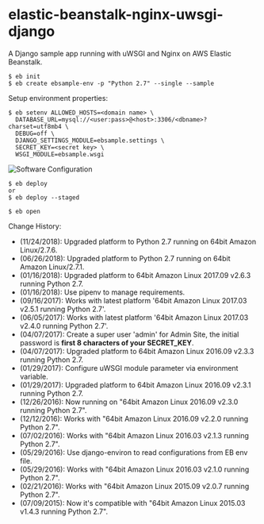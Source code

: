 elastic-beanstalk-nginx-uwsgi-django
====================================

A Django sample app running with uWSGI and Nginx on AWS Elastic Beanstalk.


```
$ eb init
$ eb create ebsample-env -p "Python 2.7" --single --sample
```

Setup environment properties:

```
$ eb setenv ALLOWED_HOSTS=<domain name> \
  DATABASE_URL=mysql://<user:pass>@<host>:3306/<dbname>?charset=utf8mb4 \
  DEBUG=off \
  DJANGO_SETTINGS_MODULE=ebsample.settings \
  SECRET_KEY=<secret key> \
  WSGI_MODULE=ebsample.wsgi 
```

![Software Configuration](https://raw.githubusercontent.com/wolfg1969/elastic-beanstalk-nginx-uwsgi-django/master/static/images/Software%20Configuration.png)

```
$ eb deploy
or 
$ eb deploy --staged

$ eb open
```

Change History:
* (11/24/2018): Upgraded platform to Python 2.7 running on 64bit Amazon Linux/2.7.6.
* (06/26/2018): Upgraded platform to Python 2.7 running on 64bit Amazon Linux/2.7.1.
* (01/16/2018): Upgraded platform to 64bit Amazon Linux 2017.09 v2.6.3 running Python 2.7.
* (01/16/2018): Use pipenv to manage requirements.
* (09/16/2017): Works with latest platform '64bit Amazon Linux 2017.03 v2.5.1 running Python 2.7'.
* (06/05/2017): Works with latest platform '64bit Amazon Linux 2017.03 v2.4.0 running Python 2.7'. 
* (04/07/2017): Create a super user 'admin' for Admin Site, the initial password is **first 8 characters of your SECRET_KEY**. 
* (04/07/2017): Upgraded platform to 64bit Amazon Linux 2016.09 v2.3.3 running Python 2.7. 
* (01/29/2017): Configure uWSGI module parameter via environment variable.
* (01/29/2017): Upgraded platform to 64bit Amazon Linux 2016.09 v2.3.1 running Python 2.7.
* (12/26/2016): Now running on "64bit Amazon Linux 2016.09 v2.3.0 running Python 2.7".
* (12/12/2016): Works with "64bit Amazon Linux 2016.09 v2.2.0 running Python 2.7".
* (07/02/2016): Works with "64bit Amazon Linux 2016.03 v2.1.3 running Python 2.7".
* (05/29/2016): Use django-environ to read configurations from EB env file.
* (05/29/2016): Works with "64bit Amazon Linux 2016.03 v2.1.0 running Python 2.7".
* (02/21/2016): Works with "64bit Amazon Linux 2015.09 v2.0.7 running Python 2.7".
* (07/09/2015): Now it's compatible with "64bit Amazon Linux 2015.03 v1.4.3 running Python 2.7".
